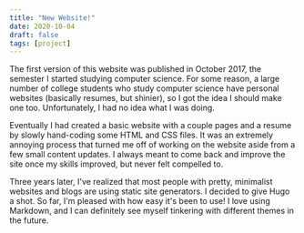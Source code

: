 ```yaml
---
title: "New Website!"
date: 2020-10-04
draft: false
tags: [project]
---
```


The first version of this website was published in October 2017, the semester I started studying computer science. For some reason, a large number of college students who study computer science have personal websites (basically resumes, but shinier), so I got the idea I should make one too. Unfortunately, I had no idea what I was doing.

Eventually I had created a basic website with a couple pages and a resume by slowly hand-coding some HTML and CSS files. It was an extremely annoying process that turned me off of working on the website aside from a few small content updates. I always meant to come back and improve the site once my skills improved, but never felt compelled to.

Three years later, I've realized that most people with pretty, minimalist websites and blogs are using static site generators. I decided to give Hugo a shot. So far, I'm pleased with how easy it's been to use! I love using Markdown, and I can definitely see myself tinkering with different themes in the future.
